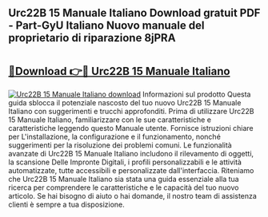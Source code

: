 ## Urc22B 15 Manuale Italiano Download gratuit PDF - Part-GyU Italiano Nuovo manuale del proprietario di riparazione 8jPRA

# <h2><a href="http://dfflx5b.blite.top/?on=Urc22B+15+Manuale+Italiano">🔗Download 👉🔴 Urc22B 15 Manuale Italiano</a></h2>

[![Urc22B 15 Manuale Italiano download](https://i.imgur.com/lujVjoI.png)](http://dfflx5b.blite.top/?on=Urc22B+15+Manuale+Italiano)
Informazioni sul prodotto Questa guida sblocca il potenziale nascosto del tuo nuovo Urc22B 15 Manuale Italiano con suggerimenti e trucchi approfonditi. Prima di utilizzare Urc22B 15 Manuale Italiano, familiarizzare con le sue caratteristiche e caratteristiche leggendo questo Manuale utente. Fornisce istruzioni chiare per L'installazione, la configurazione e il funzionamento, nonché suggerimenti per la risoluzione dei problemi comuni. Le funzionalità avanzate di Urc22B 15 Manuale Italiano includono il rilevamento di oggetti, la scansione Delle Impronte Digitali, i profili personalizzabili e le attività automatizzate, tutte accessibili e personalizzate dall'interfaccia. Riteniamo che Urc22B 15 Manuale Italiano sia stata una guida essenziale alla tua ricerca per comprendere le caratteristiche e le capacità del tuo nuovo articolo. Se hai bisogno di aiuto o hai domande, il nostro team di assistenza clienti è sempre a tua disposizione.
